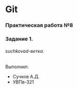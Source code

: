 # Git
### Практическая работа №8
### Задание 1.
###### suchkovad-ветка. 

Выполнил:
* Сучков А.Д.
* УВПв-321